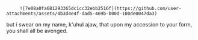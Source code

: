          ![7e08a0fa681293365dc1cc32ebb2516f](https://github.com/user-attachments/assets/4b3d4e4f-dad5-469b-b00d-100de0047da3)

but i swear on my name, k'uhul ajaw, that upon my accession to your form, you shall all be avenged.
